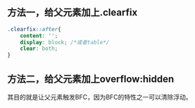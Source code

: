 ## 方法一，给父元素加上.clearfix
```css
.clearfix::after{
	content: '';
	display: block; /*或者table*/
	clear: both;
}
```

## 方法二，给父元素加上overflow:hidden
其目的就是让父元素触发BFC，因为BFC的特性之一可以清除浮动。